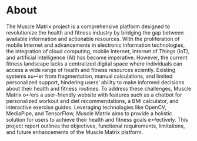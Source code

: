 # About

The Muscle Matrix project is a comprehensive platform designed to revolutionize the health and
fitness industry by bridging the gap between available information and actionable resources. With
the proliferation of mobile Internet and advancements in electronic information technologies, the
integration of cloud computing, mobile Internet, Internet of Things (IoT), and artificial intelligence
(AI) has become imperative. However, the current fitness landscape lacks a centralized digital space
where individuals can access a wide range of health and fitness resources eciently. Existing systems
su↵er from fragmentation, manual calculations, and limited personalized support, hindering users’
ability to make informed decisions about their health and fitness routines. To address these challenges,
Muscle Matrix o↵ers a user-friendly website with features such as a chatbot for personalized workout
and diet recommendations, a BMI calculator, and interactive exercise guides. Leveraging technologies
like OpenCV, MediaPipe, and TensorFlow, Muscle Matrix aims to provide a holistic solution for
users to achieve their health and fitness goals e↵ectively. This project report outlines the objectives,
functional requirements, limitations, and future enhancements of the Muscle Matrix platform.
